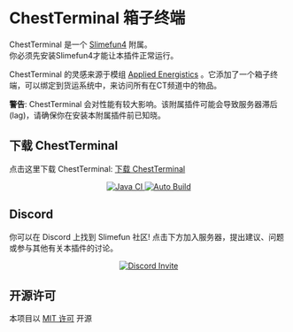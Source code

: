 # ChestTerminal 箱子终端

ChestTerminal 是一个 [Slimefun4](https://github.com/TheBusyBiscuit/Slimefun4/) 附属。<br>
你必须先安装Slimefun4才能让本插件正常运行。

ChestTerminal 的灵感来源于模组 [Applied Energistics](https://www.curseforge.com/minecraft/mc-mods/applied-energistics-2) 。它添加了一个箱子终端，可以绑定到货运系统中，来访问所有在CT频道中的物品。

**警告**: ChestTerminal 会对性能有较大影响。该附属插件可能会导致服务器滞后(lag)，请确保你在安装本附属插件前已知晓。

## 下载 ChestTerminal

点击这里下载 ChestTerminal: [下载 ChestTerminal](https://github.com/ybw0014/ChestTerminal-CN/actions/workflows/build.yml)

<p align="center">
  <a href="https://github.com/ybw0014/ChestTerminal-CN/actions/workflows/maven.yml">
    <img src="https://github.com/ybw0014/ChestTerminal-CN/actions/workflows/maven.yml/badge.svg" alt="Java CI"/>
  </a>

  <a href="https://github.com/ybw0014/ChestTerminal-CN/actions/workflows/build.yml">
    <img src="https://github.com/ybw0014/ChestTerminal-CN/actions/workflows/build.yml/badge.svg" alt="Auto Build"/>
  </a>
</p>


## Discord
你可以在 Discord 上找到 Slimefun 社区!
点击下方加入服务器，提出建议、问题或参与其他有关本插件的讨论。
<p align="center">
  <a href="https://discord.gg/fsD4Bkh">
    <img src="https://img.shields.io/discord/565557184348422174?color=7289DA&label=Discord&style=for-the-badge" alt="Discord Invite"/>
  </a>
</p>

## 开源许可
本项目以 [MIT 许可](https://github.com/TheBusyBiscuit/HotbarPets/blob/master/LICENSE) 开源
